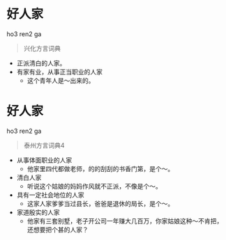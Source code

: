 # 好人家
ho3 ren2 ga
> 兴化方言词典
- 正派清白的人家。
- 有家有业，从事正当职业的人家
  - 这个青年人是～出来的。

# 好人家
ho3 ren2 ga
> 泰州方言词典4
- 从事体面职业的人家
  - 他家里四代都做老师，的的刮刮的书香门第，是个～。
- 清白人家
  - 听说这个姑娘的妈妈作风就不正派，不像是个～。
- 具有一定社会地位的人家
  - 这家人家爹爹当过县长，爸爸是退休的局长，是个～。
- 家道殷实的人家
  - 他家有三套别墅，老子开公司一年赚大几百万，你家姑娘这种～不肯把，还想要把个甚的人家？
